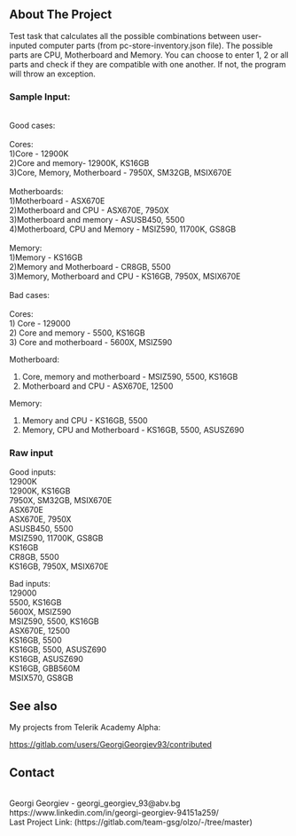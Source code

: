 





<!-- ABOUT THE PROJECT -->
## About The Project

Test task that calculates all the possible combinations between user-inputed computer parts (from pc-store-inventory.json file).
The possible parts are CPU, Motherboard and Memory. You can choose to enter 1, 2 or all parts and check if they are compatible with one another. If not, the program will throw an exception.

### Sample Input:
<br />
Good cases:<br />
<br />
Cores:<br />
1)Core - 12900K <br />
2)Core and memory- 12900K, KS16GB<br />
3)Core, Memory, Motherboard - 7950X, SM32GB, MSIX670E<br />
<br />
Motherboards:<br />
1)Motherboard - ASX670E<br />
2)Motherboard and CPU - ASX670E, 7950X<br />
3)Motherboard and memory - ASUSB450, 5500<br />
4)Motherboard, CPU and Memory - MSIZ590, 11700K, GS8GB<br />
<br />
Memory:<br />
1)Memory - KS16GB<br />
2)Memory and Motherboard - CR8GB, 5500<br />
3)Memory, Motherboard and CPU - KS16GB, 7950X, MSIX670E<br />

<br />
Bad cases:<br />
<br />
Cores:<br />
1) Core - 129000<br />
2) Core and memory - 5500, KS16GB<br />
3) Core and motherboard - 5600X, MSIZ590 <br />

Motherboard:<br />
1) Core, memory and motherboard - MSIZ590, 5500, KS16GB<br />
2)  Motherboard and CPU - ASX670E, 12500<br />

Memory:<br />
1) Memory and CPU - KS16GB, 5500<br />
2) Memory, CPU and Motherboard - KS16GB, 5500, ASUSZ690<br />

### Raw input

Good inputs:<br />
12900K<br />
12900K, KS16GB<br />
7950X, SM32GB, MSIX670E<br />
ASX670E<br />
ASX670E, 7950X<br />
ASUSB450, 5500<br />
MSIZ590, 11700K, GS8GB<br />
KS16GB<br />
CR8GB, 5500<br />
KS16GB, 7950X, MSIX670E<br />


Bad inputs:<br />
129000<br />
5500, KS16GB<br />
5600X, MSIZ590 <br />
MSIZ590, 5500, KS16GB<br />
ASX670E, 12500<br />
KS16GB, 5500<br />
KS16GB, 5500, ASUSZ690<br />
KS16GB, ASUSZ690<br />
KS16GB, GBB560M<br />
MSIX570, GS8GB<br />



## See also

My projects from Telerik Academy Alpha:

https://gitlab.com/users/GeorgiGeorgiev93/contributed




<!-- CONTACT -->
## Contact
<br />
Georgi Georgiev - georgi_georgiev_93@abv.bg      https://www.linkedin.com/in/georgi-georgiev-94151a259/ 
<br />
Last Project Link: (https://gitlab.com/team-gsg/olzo/-/tree/master)





<!-- MARKDOWN LINKS & IMAGES -->
<!-- https://www.markdownguide.org/basic-syntax/#reference-style-links -->
[contributors-shield]: https://img.shields.io/github/contributors/othneildrew/Best-README-Template.svg?style=flat-square
[contributors-url]: https://github.com/othneildrew/Best-README-Template/graphs/contributors
[forks-shield]: https://img.shields.io/github/forks/othneildrew/Best-README-Template.svg?style=flat-square
[forks-url]: https://github.com/othneildrew/Best-README-Template/network/members
[stars-shield]: https://img.shields.io/github/stars/othneildrew/Best-README-Template.svg?style=flat-square
[stars-url]: https://github.com/othneildrew/Best-README-Template/stargazers
[issues-shield]: https://img.shields.io/github/issues/othneildrew/Best-README-Template.svg?style=flat-square
[issues-url]: https://github.com/othneildrew/Best-README-Template/issues
[license-shield]: https://img.shields.io/github/license/othneildrew/Best-README-Template.svg?style=flat-square
[license-url]: https://github.com/othneildrew/Best-README-Template/blob/master/LICENSE.txt
[linkedin-shield]: https://img.shields.io/badge/-LinkedIn-black.svg?style=flat-square&logo=linkedin&colorB=555
[linkedin-url]: https://linkedin.com/in/othneildrew
[product-screenshot]: https://ibb.co/3p2h2Kb
[update-data-screenshot]: https://ibb.co/3p2h2Kb
